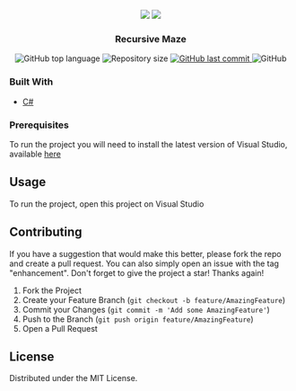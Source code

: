 <div id="top"></div>



<!-- PROJECT LOGO -->
<br />
<div align="center">
  <img src="https://user-images.githubusercontent.com/69120228/187209515-779a8cc9-ecae-40f1-a29c-cb45d823a0f6.png"/>
  <img src="https://user-images.githubusercontent.com/69120228/187209537-9e08c4d0-9f6a-4b84-91be-39173bf92d4d.png" />

  <h3 align="center">Recursive Maze</h3>
</div>

<p align="center">
  <img alt="GitHub top language" src="https://img.shields.io/github/languages/top/obielwb/recursive-maze.svg">

  <img alt="Repository size" src="https://img.shields.io/github/repo-size/obielwb/recursive-maze.svg">
  <a href="https://github.com/obielwb/recursive-maze/commits">
    <img alt="GitHub last commit" src="https://img.shields.io/github/last-commit/obielwb/recursive-maze.svg">
  </a>
  <img alt="GitHub" src="https://img.shields.io/github/license/oJPBarbosa/blog-api.svg">
  </a>
</p>

### Built With

* [C#](https://docs.microsoft.com/dotnet/csharp/)

### Prerequisites

To run the project you will need to install the latest version of Visual Studio, available <a href="https://visualstudio.microsoft.com/downloads/">here</a>

## Usage

To run the project, open this project on Visual Studio

<!-- CONTRIBUTING -->
## Contributing

If you have a suggestion that would make this better, please fork the repo and create a pull request. You can also simply open an issue with the tag "enhancement".
Don't forget to give the project a star! Thanks again!

1. Fork the Project
2. Create your Feature Branch (`git checkout -b feature/AmazingFeature`)
3. Commit your Changes (`git commit -m 'Add some AmazingFeature'`)
4. Push to the Branch (`git push origin feature/AmazingFeature`)
5. Open a Pull Request


<!-- LICENSE -->
## License

Distributed under the MIT License. 


